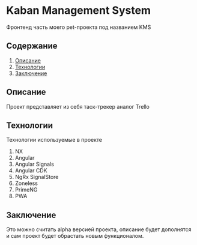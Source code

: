 # Kaban Management System

Фронтенд часть моего pet-проекта под названием KMS

## Содержание
1. [Описание](#описание)
2. [Технологии](#технологии)
3. [Заключение](#заключение)

## Описание
Проект представляет из себя таск-трекер аналог Trello

## Технологии
Технологии используемые в проекте
1. NX
2. Angular
3. Angular Signals
4. Angular CDK
5. NgRx SignalStore
6. Zoneless
7. PrimeNG
8. PWA

## Заключение
Это можно считать alpha версией проекта, описание будет дополнятся и сам проект будет обрастать новым функционалом.